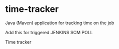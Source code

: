 # time-tracker
Java (Maven) application for tracking time on the job

Add this for triggered JENKINS SCM POLL

Time tracker

